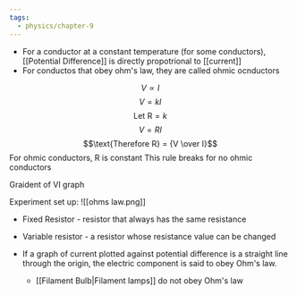 ```yaml
---
tags:
  - physics/chapter-9
---
```


- For a conductor at a constant temperature (for some conductors), [[Potential Difference]] is directly propotrional to [[current]]
- For conductos that obey ohm's law, they are called ohmic ocnductors

$$V \propto I$$
$$V = kI$$
$$\text{Let R} = k$$
$$V = RI$$
$$\text{Therefore R} = {V \over I}$$
For ohmic conductors, R is constant
This rule breaks for no ohmic conductors

Graident of VI graph 


Experiment set up:
![[ohms law.png]]
- Fixed Resistor - resistor that always has the same resistance
- Variable resistor - a resistor whose resistance value can be changed

- If a graph of current plotted against potential difference is a straight line through the origin, the electric component is said to obey Ohm's law.
	- [[Filament Bulb|Filament lamps]] do not obey Ohm's law